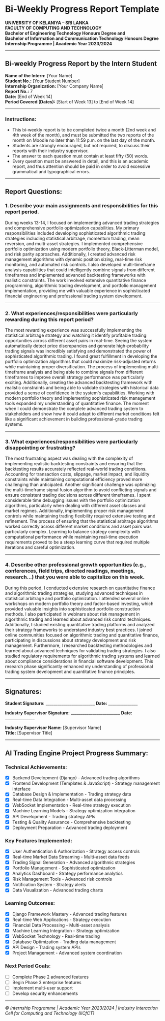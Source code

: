 # Bi-Weekly Progress Report Template

**UNIVERSITY OF KELANIYA – SRI LANKA**  
**FACULTY OF COMPUTING AND TECHNOLOGY**  
**Bachelor of Engineering Technology Honours Degree and**  
**Bachelor of Information and Communication Technology Honours Degree**  
**Internship Programme | Academic Year 2023/2024**

---

## Bi-weekly Progress Report by the Intern Student

**Name of the Intern:** [Your Name]  
**Student No.:** [Your Student Number]  
**Internship Organization:** [Your Company Name]  
**Report No.:** 7  
**Date:** [End of Week 14]  
**Period Covered (Dates):** [Start of Week 13] to [End of Week 14]

---

### Instructions:
- This bi-weekly report is to be completed twice a month (2nd week and 4th week of the month), and must be submitted the two reports of the month on Moodle no later than 11:59 p.m. on the last day of the month.
- Students are strongly encouraged, but not required, to discuss their reports with their industry supervisor.
- The answer to each question must contain at least fifty (50) words.
- Every question must be answered in detail, and this is an academic report, and thus attention should be paid in order to avoid excessive grammatical and typographical errors.

---

## Report Questions:

### 1. Describe your main assignments and responsibilities for this report period.

During weeks 13-14, I focused on implementing advanced trading strategies and comprehensive portfolio optimization capabilities. My primary responsibilities included developing sophisticated algorithmic trading strategies including statistical arbitrage, momentum trading, mean reversion, and multi-asset strategies. I implemented comprehensive portfolio optimization using modern portfolio theory, Black-Litterman model, and risk parity approaches. Additionally, I created advanced risk management algorithms with dynamic position sizing, real-time risk monitoring, and automated risk controls. I also developed multi-timeframe analysis capabilities that could intelligently combine signals from different timeframes and implemented advanced backtesting frameworks with realistic constraints. The work involved extensive quantitative finance programming, algorithmic trading development, and portfolio management implementation, providing me with valuable experience in sophisticated financial engineering and professional trading system development.

---

### 2. What experiences/responsibilities were particularly rewarding during this report period?

The most rewarding experience was successfully implementing the statistical arbitrage strategy and watching it identify profitable trading opportunities across different asset pairs in real-time. Seeing the system automatically detect price discrepancies and generate high-probability trading signals was incredibly satisfying and demonstrated the power of sophisticated algorithmic trading. I found great fulfillment in developing the portfolio optimization algorithms that could maximize risk-adjusted returns while maintaining proper diversification. The process of implementing multi-timeframe analysis and being able to combine signals from different timeframes to improve overall strategy performance was particularly exciting. Additionally, creating the advanced backtesting framework with realistic constraints and being able to validate strategies with historical data provided a sense of confidence in the system's capabilities. Working with modern portfolio theory and implementing sophisticated risk management tools expanded my understanding of quantitative finance. The moment when I could demonstrate the complete advanced trading system to stakeholders and show how it could adapt to different market conditions felt like a significant achievement in building professional-grade trading systems.

---

### 3. What experiences/responsibilities were particularly disappointing or frustrating?

The most frustrating aspect was dealing with the complexity of implementing realistic backtesting constraints and ensuring that the backtesting results accurately reflected real-world trading conditions. Accounting for transaction costs, slippage, market impact, and liquidity constraints while maintaining computational efficiency proved more challenging than anticipated. Another significant challenge was optimizing the multi-timeframe signal fusion algorithm to avoid conflicting signals and ensure consistent trading decisions across different timeframes. I spent considerable time debugging issues with the portfolio optimization algorithms, particularly when dealing with different asset classes and market regimes. Additionally, implementing proper risk management controls while maintaining trading flexibility required extensive testing and refinement. The process of ensuring that the statistical arbitrage algorithms worked correctly across different market conditions and asset pairs was particularly complex. Learning to balance strategy complexity with computational performance while maintaining real-time execution requirements proved to be a steep learning curve that required multiple iterations and careful optimization.

---

### 4. Describe other professional growth opportunities (e.g., conferences, field trips, directed readings, meetings, research...) that you were able to capitalize on this week.

During this period, I conducted extensive research on quantitative finance and algorithmic trading strategies, studying advanced techniques in statistical arbitrage and portfolio optimization. I attended several online workshops on modern portfolio theory and factor-based investing, which provided valuable insights into sophisticated portfolio construction methods. I also participated in webinars about risk management in algorithmic trading and learned about advanced risk control techniques. Additionally, I studied existing quantitative trading platforms and analyzed their strategy frameworks to understand industry best practices. I joined online communities focused on algorithmic trading and quantitative finance, participating in discussions about strategy development and risk management. Furthermore, I researched backtesting methodologies and learned about advanced techniques for validating trading strategies. I also studied regulatory requirements for algorithmic trading systems and learned about compliance considerations in financial software development. This research phase significantly enhanced my understanding of professional trading system development and quantitative finance principles.

---

## Signatures:

**Student Signature:** _________________________ **Date:** _______________

**Industry Supervisor Signature:** _________________________ **Date:** _______________

**Industry Supervisor Name:** [Supervisor Name]  
**Title:** [Supervisor Title]

---

## AI Trading Engine Project Progress Summary:

### Technical Achievements:
- [x] Backend Development (Django) - Advanced trading algorithms
- [x] Frontend Development (Templates & JavaScript) - Strategy management interface
- [x] Database Design & Implementation - Trading strategy data
- [x] Real-time Data Integration - Multi-asset data processing
- [x] WebSocket Implementation - Real-time strategy execution
- [x] Machine Learning Models - Strategy optimization integration
- [x] API Development - Trading strategy APIs
- [x] Testing & Quality Assurance - Comprehensive backtesting
- [x] Deployment Preparation - Advanced trading deployment

### Key Features Implemented:
- [x] User Authentication & Authorization - Strategy access controls
- [x] Real-time Market Data Streaming - Multi-asset data feeds
- [x] Trading Signal Generation - Advanced algorithmic strategies
- [x] Portfolio Management - Sophisticated optimization
- [x] Analytics Dashboard - Strategy performance analytics
- [x] Risk Management Tools - Advanced risk controls
- [x] Notification System - Strategy alerts
- [x] Data Visualization - Advanced trading charts

### Learning Outcomes:
- [x] Django Framework Mastery - Advanced trading features
- [x] Real-time Web Applications - Strategy execution
- [x] Financial Data Processing - Multi-asset analysis
- [x] Machine Learning Integration - Strategy optimization
- [x] WebSocket Technology - Real-time trading
- [x] Database Optimization - Trading data management
- [x] API Design - Trading system APIs
- [x] Project Management - Advanced system coordination

### Next Period Goals:
- [ ] Complete Phase 2 advanced features
- [ ] Begin Phase 3 enterprise features
- [ ] Implement multi-user support
- [ ] Develop security enhancements

---

*© Internship Programme | Academic Year 2023/2024 | Industry Interaction Cell for Computing and Technology (IICfCT)*







